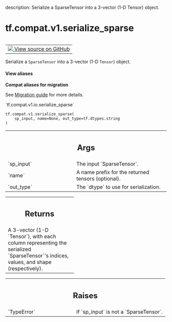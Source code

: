 description: Serialize a SparseTensor into a 3-vector (1-D Tensor) object.

<div itemscope itemtype="http://developers.google.com/ReferenceObject">
<meta itemprop="name" content="tf.compat.v1.serialize_sparse" />
<meta itemprop="path" content="Stable" />
</div>

# tf.compat.v1.serialize_sparse

<!-- Insert buttons and diff -->

<table class="tfo-notebook-buttons tfo-api nocontent" align="left">
<td>
  <a target="_blank" href="https://github.com/tensorflow/tensorflow/blob/r2.2/tensorflow/python/ops/sparse_ops.py#L1941-L1958">
    <img src="https://www.tensorflow.org/images/GitHub-Mark-32px.png" />
    View source on GitHub
  </a>
</td>
</table>



Serialize a `SparseTensor` into a 3-vector (1-D `Tensor`) object.

<section class="expandable">
  <h4 class="showalways">View aliases</h4>
  <p>
<b>Compat aliases for migration</b>
<p>See
<a href="https://www.tensorflow.org/guide/migrate">Migration guide</a> for
more details.</p>
<p>`tf.compat.v1.io.serialize_sparse`</p>
</p>
</section>

<pre class="devsite-click-to-copy prettyprint lang-py tfo-signature-link">
<code>tf.compat.v1.serialize_sparse(
    sp_input, name=None, out_type=tf.dtypes.string
)
</code></pre>



<!-- Placeholder for "Used in" -->


<!-- Tabular view -->
 <table class="responsive fixed orange">
<colgroup><col width="214px"><col></colgroup>
<tr><th colspan="2"><h2 class="add-link">Args</h2></th></tr>

<tr>
<td>
`sp_input`
</td>
<td>
The input `SparseTensor`.
</td>
</tr><tr>
<td>
`name`
</td>
<td>
A name prefix for the returned tensors (optional).
</td>
</tr><tr>
<td>
`out_type`
</td>
<td>
The `dtype` to use for serialization.
</td>
</tr>
</table>



<!-- Tabular view -->
 <table class="responsive fixed orange">
<colgroup><col width="214px"><col></colgroup>
<tr><th colspan="2"><h2 class="add-link">Returns</h2></th></tr>
<tr class="alt">
<td colspan="2">
A 3-vector (1-D `Tensor`), with each column representing the serialized
`SparseTensor`'s indices, values, and shape (respectively).
</td>
</tr>

</table>



<!-- Tabular view -->
 <table class="responsive fixed orange">
<colgroup><col width="214px"><col></colgroup>
<tr><th colspan="2"><h2 class="add-link">Raises</h2></th></tr>

<tr>
<td>
`TypeError`
</td>
<td>
If `sp_input` is not a `SparseTensor`.
</td>
</tr>
</table>


